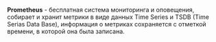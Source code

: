 **Prometheus** -  бесплатная система мониторинга и оповещения, собирает и хранит метрики в виде данных Time Series и TSDB (Time Serias Data Base), информация о метриках сохраняется с отметкой времени, в которой она была записана. 